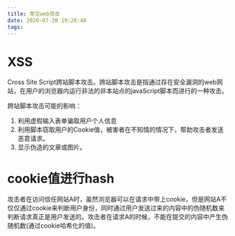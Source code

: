 ```yaml
---
title: 常见web攻击
date: 2020-07-30 19:28:48
tags:
---
```

# XSS
Cross Site Script跨站脚本攻击。跨站脚本攻击是指通过存在安全漏洞的web网站，在用户的浏览器内运行非法的非本站点的javaScript脚本而进行的一种攻击。

跨站脚本攻击可能的影响：
1. 利用虚假输入表单骗取用户个人信息
2. 利用脚本窃取用户的Cookie值，被害者在不知情的情况下，帮助攻击者发送恶意请求。
3. 显示伪造的文章或图片。


# cookie值进行hash
攻击者在访问信任网站A时，虽然浏览器可以在请求中带上cookie，但是网站A不仅仅通过cookie来判断用户身份，同时通过用户发送过来的内容中的伪随机数来判断请求真正是用户发送的。攻击者在请求A的时候，不能在提交的内容中产生伪随机数(通过cookie哈希化的值)。